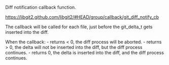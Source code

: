 Diff notification callback function.

https://libgit2.github.com/libgit2/#HEAD/group/callback/git_diff_notify_cb

The callback will be called for each file, just before the git_delta_t gets inserted into the diff.

When the callback: - returns < 0, the diff process will be aborted. - returns > 0, the delta will not be inserted into the diff, but the diff process continues. - returns 0, the delta is inserted into the diff, and the diff process continues.
